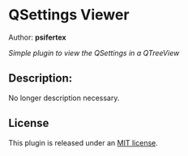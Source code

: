 # QSettings Viewer
Author: **psifertex**

_Simple plugin to view the QSettings in a QTreeView_

## Description:

No longer description necessary.

## License

This plugin is released under an [MIT license](./license).
